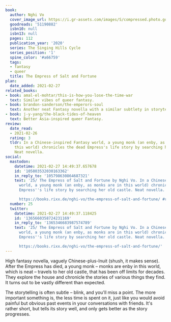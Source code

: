 ```yaml
---
book:
  author: Nghi Vo
  cover_image_url: https://i.gr-assets.com/images/S/compressed.photo.goodreads.com/books/1565188992l/51190882._SX318_SY475_.jpg
  goodreads: '51190882'
  isbn10: null
  isbn13: null
  pages: 112
  publication_year: '2020'
  series: The Singing Hills Cycle
  series_position: '1'
  spine_color: '#a66759'
  tags:
  - fantasy
  - queer
  title: The Empress of Salt and Fortune
plan:
  date_added: 2021-02-27
related_books:
- book: amal-el-mohtar/this-is-how-you-lose-the-time-war
  text: Similar vibes of queer fantasy.
- book: brandon-sanderson/the-emperors-soul
  text: Another neat Fantasy novella with a similar subtlety in storytelling.
- book: j-y-yang/the-black-tides-of-heaven
  text: Better Asia-inspired queer Fantasy.
review:
  date_read:
  - 2021-02-26
  rating: 3
  tldr: In a Chinese-inspired Fantasy world, a young monk (an enby, as monks are in
    this world) chronicles the dead Empress's life story by searching her old castle.
    Neat novella.
social:
  mastodon:
    datetime: 2021-02-27 14:49:37.657678
    id: '105803532030163362'
    in_reply_to: '105798630864687321'
    text: '25/ The Empress of Salt and Fortune by Nghi Vo. In a Chinese-inspired Fantasy
      world, a young monk (an enby, as monks are in this world) chronicles the dead
      Empress''s life story by searching her old castle. Neat novella.

      https://books.rixx.de/nghi-vo/the-empress-of-salt-and-fortune/ #rixxReads'
  number: 25
  twitter:
    datetime: 2021-02-27 14:49:37.118425
    id: '1365660358724231169'
    in_reply_to: '1365346683987574789'
    text: '25/ The Empress of Salt and Fortune by Nghi Vo. In a Chinese-inspired Fantasy
      world, a young monk (an enby, as monks are in this world) chronicles the dead
      Empress''s life story by searching her old castle. Neat novella.

      https://books.rixx.de/nghi-vo/the-empress-of-salt-and-fortune/'
---
```


High fantasy novella, vaguely Chinese-plus-Inuit (shush, it makes sense). After the Empress has died, a young monk
– monks are enby in this world, which is neat – travels to her old castle, that has been off limits for decades. They
explore the house and chronicle the stories of various things they find. It turns out to be vastly different than
expected.

The storytelling is often subtle – blink, and you'll miss a point. The more important something is, the less time is
spent on it, just like you would avoid painful but obvious past events in your conversations with friends. It's rather
short, but tells its story well, and only gets better as the story progresses.
